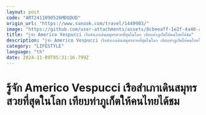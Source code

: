 ```yaml
---
layout: post
code: "ART2411090526MDQDUD"
origin_url: "https://www.sanook.com/travel/1449903/"
image: "https://github.com/user-attachments/assets/8cbeeaff-1e2f-4a40-aac1-379309d6254e"
title: "รู้จัก Americo Vespucci เรือสำเภาเดินสมุทรสวยที่สุดในโลก เทียบท่าภูเก็ตให้คนไทยได้ชม"
description: "รู้จัก Americo Vespucci เรือสำเภาเดินสมุทรสวยที่สุดในโลก เทียบท่าภูเก็ตให้คนไทยได้ชม"
category: "LIFESTYLE"
language: "th"
date: 2024-11-09T05:31:16.799Z
---
```


# รู้จัก Americo Vespucci เรือสำเภาเดินสมุทรสวยที่สุดในโลก เทียบท่าภูเก็ตให้คนไทยได้ชม